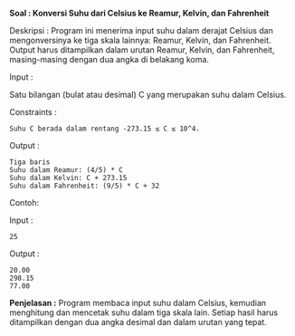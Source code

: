 **Soal : Konversi Suhu dari Celsius ke Reamur, Kelvin, dan Fahrenheit**

Deskripsi : Program ini menerima input suhu dalam derajat Celsius dan mengonversinya ke tiga skala lainnya: Reamur, Kelvin, dan Fahrenheit. Output harus ditampilkan dalam urutan Reamur, Kelvin, dan Fahrenheit, masing-masing dengan dua angka di belakang koma.

Input :

Satu bilangan (bulat atau desimal) C yang merupakan suhu dalam Celsius.

Constraints :
```
Suhu C berada dalam rentang -273.15 ≤ C ≤ 10^4.
```
Output :
```
Tiga baris
Suhu dalam Reamur: (4/5) * C
Suhu dalam Kelvin: C + 273.15
Suhu dalam Fahrenheit: (9/5) * C + 32
```
Contoh:

Input :
```
25
```
Output :
```
20.00
298.15
77.00
```

**Penjelasan :** Program membaca input suhu dalam Celsius, kemudian menghitung dan mencetak suhu dalam tiga skala lain. Setiap hasil harus ditampilkan dengan dua angka desimal dan dalam urutan yang tepat.

